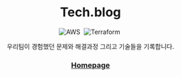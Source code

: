 <div align="center">

# Tech.blog

<img alt="AWS" src="https://img.shields.io/badge/AWS-%23FF9900.svg?style=for-the-badge&logo=amazon-aws&logoColor=white"/>&nbsp;
<img alt="Terraform" src="https://img.shields.io/badge/terraform-%235835CC.svg?style=for-the-badge&logo=terraform&logoColor=white"/>&nbsp;

우리팀이 경험했던 문제와 해결과정 그리고 기술들을 기록합니다.

### [Homepage](https://side-project-family.github.io/tech_blog)

</div>
